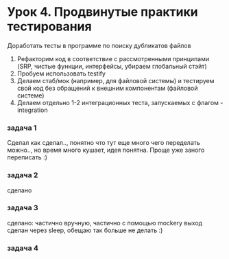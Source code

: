 # Урок 4. Продвинутые практики тестирования
Доработать тесты в программе по поиску дубликатов файлов

1. Рефакторим код в соответствие с рассмотренными принципами (SRP, чистые функции, интерфейсы, убираем глобальный стэйт)
2. Пробуем использовать testify
3. Делаем стаб/мок (например, для файловой системы) и тестируем свой код без обращений к внешним компонентам (файловой системе)
4. Делаем отдельно 1-2 интеграционных теста, запускаемых с флагом -integration

### задача 1
Сделал как сделал.., понятно что тут еще много чего переделать можно.., но время много кушает, идея понятна. Проще уже заного переписать :)

### задача 2
сделано

### задача 3
сделано: частично вручную, частично с помощью mockery
выход сделан через sleep, обещаю так больше не делать :)

### задача 4
